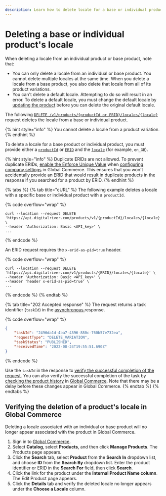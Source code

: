 ```yaml
---
description: Learn how to delete locale for a base or individual product programmatically.
---
```


# Deleting a base or individual product's locale

When deleting a locale from an individual product or base product, note that:

* You can only delete a locale from an individual or base product. You cannot delete multiple locales at the same time. When you delete a locale from a base product, you also delete that locale from all of its product variations.
* You can't delete a default locale. Attempting to do so will result in an error. To delete a default locale, you must change the default locale by [updating the product](creating-or-updating-a-product.md#adding-or-updating-a-products-locale) before you can delete the original default locale.

The following [`DELETE /v1/products/{productId or ERID}/locales/{locale}`](https://www.digitalriver.com/docs/commerce-admin-api/#tag/Manage-Product-\(Asynchronous-API\)/paths/\~1v1\~1products\~1%7BproductId%7D\~1locales\~1%7Blocale%7D/delete) request deletes the locale from a base or individual product.&#x20;

{% hint style="info" %}
You cannot delete a locale from a product variation.
{% endhint %}

To delete a locale  for a base product or individual product, you must provide either a [`productId`](../../../general-resources/common-shoppers-and-admin-apis-reference/product-identifier.md) or [`ERID`](../../../general-resources/common-shoppers-and-admin-apis-reference/external-reference-identifier-erid.md) and the [`locale`](../../../general-resources/common-shoppers-and-admin-apis-reference/locale-and-currency.md) (for example, `en_GB`).&#x20;

{% hint style="info" %}
Duplicate ERIDs are not allowed. To prevent duplicate ERIDs, [enable the Enforce Unique Value](../../../general-resources/common-shoppers-and-admin-apis-reference/external-reference-identifier-erid.md#enabling-the-enforce-unique-value) when [configuring company settings](https://help.digitalriver.com/internal-help/gc/Administration/Company/Configuring-company-settings.htm) in Global Commerce. This ensures that you won't accidentally provide an ERID that would result in duplicate products in the response if you searched for a product by ERID.
{% endhint %}

{% tabs %}
{% tab title="cURL" %}
The following example deletes a locale with a specific base or individual product with a `productId`.

{% code overflow="wrap" %}
```http
curl --location --request DELETE 'https://api.digitalriver.com/products/v1/{productId}/locales/{locale}' \
--header 'Authorization: Basic <API_key>' \
...
```
{% endcode %}

An ERID request requires the `x-erid-as-pid=true` header.

{% code overflow="wrap" %}
```
curl --location --request DELETE 'https://api.digitalriver.com/v1/products/{ERID}/locales/{locale}' \
--header 'Authorization: Basic <API_key>' \
--header 'header x-erid-as-pid=true' \
...
```
{% endcode %}
{% endtab %}

{% tab title="202 Accepted response" %}
The request returns a task identifier (`taskId`) in the [asynchronous ](../getting-started.md#asynchronous-and-synchronous-calls)response.

{% code overflow="wrap" %}
```json
{
    "taskId": "2496da1d-4ba7-4396-880c-760b57e732ea",
    "requestType": "DELETE_VARIATION",
    "taskStatus": "PUBLISHED",
    "receivedTime": "2022-08-24T19:55:51.690Z"
}
```
{% endcode %}

Use the `taskId` in the response to [verify the successful completion of the request](../get-the-task-status-for-a-product-synchronous-api/getting-the-latest-information-on-a-product-task.md). You can also verify the successful completion of the task by [checking the product history](deleting-a-base-or-individual-products-locale.md#product-history-attributes) in [Global Commerce](https://gc.digitalriver.com/gc/ent/login.do). Note that there may be a delay before these changes appear in Global Commerce.&#x20;
{% endtab %}
{% endtabs %}

## Verifying the deletion of a product's locale in Global Commerce

Deleting a locale associated with an individual or base product will no longer appear associated with the product in Global Commerce.

1. Sign in to [Global Commerce](https://gc.digitalriver.com/gc/ent/login.do).
2. Select **Catalog**, select **Products**, and then click **Manage Products**. The Products page appears.
3. Click the **Search** tab, select **Product** from the **Search In** dropdown list, and choose **ID** from the **Search By** dropdown list. Enter the product identifier or ERID in the **Search For** field, then click **Search**.
4. Click the link for the product under the **Internal Product Name column**. The Edit Product page appears.
5. Click the **Details** tab and verify the deleted locale no longer appears under the **Choose a Locale** column.
